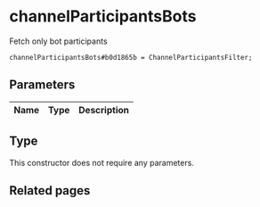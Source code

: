 # channelParticipantsBots
Fetch only bot participants

```
channelParticipantsBots#b0d1865b = ChannelParticipantsFilter;
```

## Parameters
| Name | Type | Description |
| ---- | :----: | ----------- |


## Type
This constructor does not require any parameters.

## Related pages
